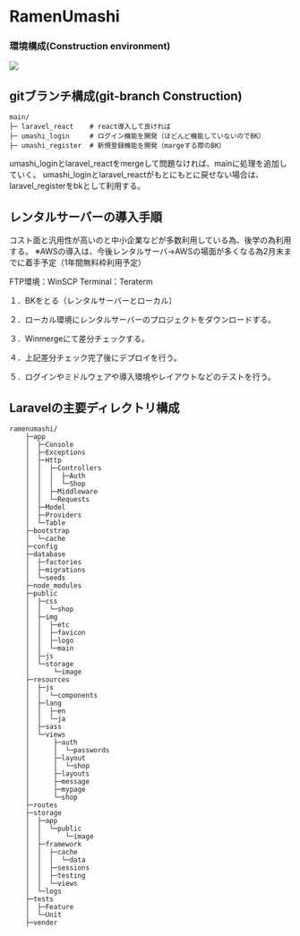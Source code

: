 <h1>RamenUmashi</h1>
<h3>環境構成(Construction environment)</h3>
<p align="center"></p>
<img src="https://user-images.githubusercontent.com/65721613/105109042-0612fc80-5aff-11eb-8989-3c1c342377d8.png">



## gitブランチ構成(git-branch Construction)

```
main/
├─ laravel_react    # react導入して良ければ
├─ umashi_login     # ログイン機能を開発（ほどんど機能していないのでBK）
├─ umashi_register  # 新規登録機能を開発（margeする際のBK）
```

umashi_loginとlaravel_reactをmergeして問題なければ、mainに処理を追加していく。
umashi_loginとlaravel_reactがもとにもとに戻せない場合は、laravel_registerをbkとして利用する。

## レンタルサーバーの導入手順
コスト面と汎用性が高いのと中小企業などが多数利用している為、後学の為利用する。
※AWSの導入は、今後レンタルサーバ→AWSの場面が多くなる為2月末までに着手予定（1年間無料枠利用予定）

FTP環境：WinSCP
Terminal：Teraterm

１．BKをとる（レンタルサーバーとローカル）

２．ローカル環境にレンタルサーバーのプロジェクトをダウンロードする。

３．Winmergeにて差分チェックする。

４．上記差分チェック完了後にデプロイを行う。

５．ログインやミドルウェアや導入環境やレイアウトなどのテストを行う。

## Laravelの主要ディレクトリ構成

```
ramenumashi/
    ├─app
    │  ├─Console
    │  ├─Exceptions
    │  ├─Http
    │  │  ├─Controllers
    │  │  │  ├─Auth
    │  │  │  └─Shop
    │  │  ├─Middleware
    │  │  └─Requests
    │  ├─Model
    │  ├─Providers
    │  └─Table
    ├─bootstrap
    │  └─cache
    ├─config
    ├─database
    │  ├─factories
    │  ├─migrations
    │  └─seeds
    ├─node_modules
    ├─public
    │  ├─css
    │  │  └─shop
    │  ├─img
    │  │  ├─etc
    │  │  ├─favicon
    │  │  ├─logo
    │  │  └─main
    │  ├─js
    │  └─storage
    │      └─image
    ├─resources
    │  ├─js
    │  │  └─components
    │  ├─lang
    │  │  ├─en
    │  │  └─ja
    │  ├─sass
    │  └─views
    │      ├─auth
    │      │  └─passwords
    │      ├─layout
    │      │  └─shop
    │      ├─layouts
    │      ├─message
    │      ├─mypage
    │      └─shop
    ├─routes
    ├─storage
    │  ├─app
    │  │  └─public
    │  │      └─image
    │  ├─framework
    │  │  ├─cache
    │  │  │  └─data
    │  │  ├─sessions
    │  │  ├─testing
    │  │  └─views
    │  └─logs
    ├─tests
    │  ├─Feature
    │  └─Unit
    ├─vender
```

